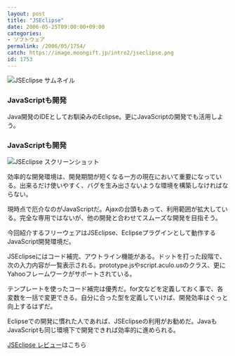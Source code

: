 ```yaml
---
layout: post
title: "JSEclipse"
date: 2006-05-25T09:00:00+09:00
categories:
- ソフトウェア
permalink: /2006/05/1754/
catch: https://image.moongift.jp/intro2/jseclipse.png
id: 1753
---
```

 ![JSEclipse サムネイル](https://image.moongift.jp/intro2/jseclipse.t.png "JSEclipse サムネイル")
  

### JavaScriptも開発
  
Java開発のIDEとしてお馴染みのEclipse。更にJavaScriptの開発でも活用しよう。  
<!--more-->  

### JavaScriptも開発
  

![JSEclipse スクリーンショット](https://image.moongift.jp/intro2/jseclipse.png "JSEclipse スクリーンショット")

  

効率的な開発環境は、開発期間が短くなる一方の現在において重要になっている。出来るだけ使いやすく、バグを生み出さないような環境を構築しなければならない。

  

現時点で厄介なのがJavaScriptだ。Ajaxの台頭もあって、利用範囲が拡大している。完全な専用ではないが、他の開発と合わせてスムーズな開発を目指そう。

  

今回紹介するフリーウェアはJSEclipse、Eclipseプラグインとして動作するJavaScript開発環境だ。

  

JSEclipseにはコード補完、アウトライン機能がある。ドットを打った段階で、次の入力内容が一覧表示される。prototype.jsやscript.aculo.usのクラス、更にYahooフレームワークがサポートされている。

  

テンプレートを使ったコード補完は優秀だ。for文などを定義しておく事で、各変数を一括で変更できる。自分に合った型を定義していけば、開発効率はぐっと向上するはずだ。

  

Eclipseでの開発に慣れた人であれば、JSEclipseの利用がお勧めだ。JavaもJavaScriptも同じ環境下で開発できれば効率的に進められる。

  

[JSEclipse レビュー](http://oss.moongift.jp/review/i-1760.html)はこちら

